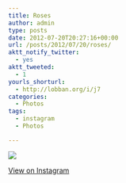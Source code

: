 ```yaml
---
title: Roses
author: admin
type: posts
date: 2012-07-20T20:27:16+00:00
url: /posts/2012/07/20/roses/
aktt_notify_twitter:
  - yes
aktt_tweeted:
  - 1
yourls_shorturl:
  - http://lobban.org/i/j7
categories:
  - Photos
tags:
  - instagram
  - Photos

---
```

![][1]

[View on Instagram][2]

 [1]: http://lobban.org/wp-content/uploads/HLIC/1f9c6fcb47f15dba5d3a3ad9b7baa022.jpg
 [2]: http://instagr.am/p/NUOjuLKluf/
